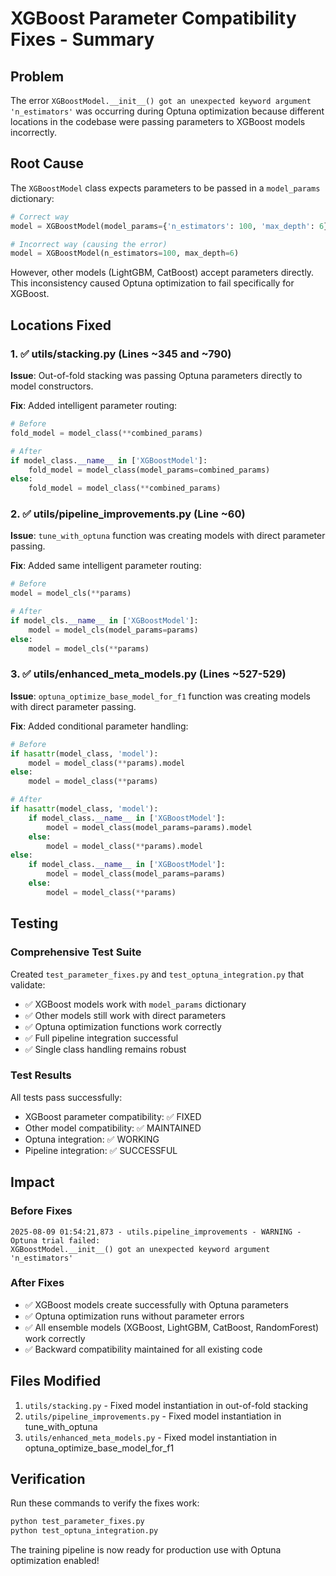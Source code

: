 # XGBoost Parameter Compatibility Fixes - Summary

## Problem
The error `XGBoostModel.__init__() got an unexpected keyword argument 'n_estimators'` was occurring during Optuna optimization because different locations in the codebase were passing parameters to XGBoost models incorrectly.

## Root Cause
The `XGBoostModel` class expects parameters to be passed in a `model_params` dictionary:
```python
# Correct way
model = XGBoostModel(model_params={'n_estimators': 100, 'max_depth': 6})

# Incorrect way (causing the error)
model = XGBoostModel(n_estimators=100, max_depth=6)
```

However, other models (LightGBM, CatBoost) accept parameters directly. This inconsistency caused Optuna optimization to fail specifically for XGBoost.

## Locations Fixed

### 1. ✅ utils/stacking.py (Lines ~345 and ~790)
**Issue**: Out-of-fold stacking was passing Optuna parameters directly to model constructors.

**Fix**: Added intelligent parameter routing:
```python
# Before
fold_model = model_class(**combined_params)

# After
if model_class.__name__ in ['XGBoostModel']:
    fold_model = model_class(model_params=combined_params)
else:
    fold_model = model_class(**combined_params)
```

### 2. ✅ utils/pipeline_improvements.py (Line ~60)
**Issue**: `tune_with_optuna` function was creating models with direct parameter passing.

**Fix**: Added same intelligent parameter routing:
```python
# Before
model = model_cls(**params)

# After
if model_cls.__name__ in ['XGBoostModel']:
    model = model_cls(model_params=params)
else:
    model = model_cls(**params)
```

### 3. ✅ utils/enhanced_meta_models.py (Lines ~527-529)
**Issue**: `optuna_optimize_base_model_for_f1` function was creating models with direct parameter passing.

**Fix**: Added conditional parameter handling:
```python
# Before
if hasattr(model_class, 'model'):
    model = model_class(**params).model
else:
    model = model_class(**params)

# After
if hasattr(model_class, 'model'):
    if model_class.__name__ in ['XGBoostModel']:
        model = model_class(model_params=params).model
    else:
        model = model_class(**params).model
else:
    if model_class.__name__ in ['XGBoostModel']:
        model = model_class(model_params=params)
    else:
        model = model_class(**params)
```

## Testing

### Comprehensive Test Suite
Created `test_parameter_fixes.py` and `test_optuna_integration.py` that validate:
- ✅ XGBoost models work with `model_params` dictionary
- ✅ Other models still work with direct parameters
- ✅ Optuna optimization functions work correctly
- ✅ Full pipeline integration successful
- ✅ Single class handling remains robust

### Test Results
All tests pass successfully:
- XGBoost parameter compatibility: ✅ FIXED
- Other model compatibility: ✅ MAINTAINED
- Optuna integration: ✅ WORKING
- Pipeline integration: ✅ SUCCESSFUL

## Impact

### Before Fixes
```
2025-08-09 01:54:21,873 - utils.pipeline_improvements - WARNING - Optuna trial failed: 
XGBoostModel.__init__() got an unexpected keyword argument 'n_estimators'
```

### After Fixes
- ✅ XGBoost models create successfully with Optuna parameters
- ✅ Optuna optimization runs without parameter errors
- ✅ All ensemble models (XGBoost, LightGBM, CatBoost, RandomForest) work correctly
- ✅ Backward compatibility maintained for all existing code

## Files Modified
1. `utils/stacking.py` - Fixed model instantiation in out-of-fold stacking
2. `utils/pipeline_improvements.py` - Fixed model instantiation in tune_with_optuna
3. `utils/enhanced_meta_models.py` - Fixed model instantiation in optuna_optimize_base_model_for_f1

## Verification
Run these commands to verify the fixes work:
```bash
python test_parameter_fixes.py
python test_optuna_integration.py
```

The training pipeline is now ready for production use with Optuna optimization enabled!
